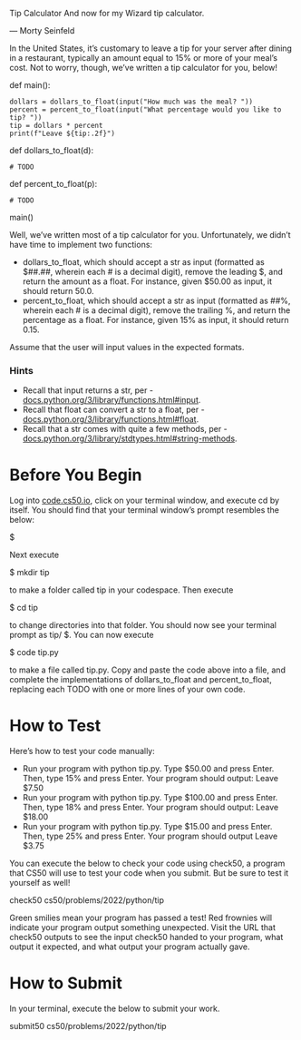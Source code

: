 Tip Calculator
And now for my Wizard tip calculator.

— Morty Seinfeld

In the United States, it’s customary to leave a tip for your server after dining in a restaurant, typically an amount equal to 15% or more of your meal’s cost. Not to worry, though, we’ve written a tip calculator for you, below!

def main():
    
    dollars = dollars_to_float(input("How much was the meal? "))
    percent = percent_to_float(input("What percentage would you like to tip? "))
    tip = dollars * percent
    print(f"Leave ${tip:.2f}")


def dollars_to_float(d):
    
    # TODO


def percent_to_float(p):
    
    # TODO


main()

Well, we’ve written most of a tip calculator for you. Unfortunately, we didn’t have time to implement two functions:

* dollars_to_float, which should accept a str as input (formatted as $##.##, wherein each # is a decimal digit), remove the leading $, and return the amount as a float. For instance, given $50.00 as input, it should return 50.0.
* percent_to_float, which should accept a str as input (formatted as ##%, wherein each # is a decimal digit), remove the trailing %, and return the percentage as a float. For instance, given 15% as input, it should return 0.15.

Assume that the user will input values in the expected formats.

### Hints

* Recall that input returns a str, per - [docs.python.org/3/library/functions.html#input](https://docs.python.org/3/library/functions.html#input).
* Recall that float can convert a str to a float, per - [docs.python.org/3/library/functions.html#float](https://docs.python.org/3/library/functions.html#float).
* Recall that a str comes with quite a few methods, per - [docs.python.org/3/library/stdtypes.html#string-methods](https://docs.python.org/3/library/stdtypes.html#string-methods).

# Before You Begin
Log into [code.cs50.io](https://code.cs50.io/), click on your terminal window, and execute cd by itself. You should find that your terminal window’s prompt resembles the below:

$

Next execute

$ mkdir tip

to make a folder called tip in your codespace.
Then execute

$ cd tip

to change directories into that folder. You should now see your terminal prompt as tip/ $. You can now execute

$ code tip.py

to make a file called tip.py. Copy and paste the code above into a file, and complete the implementations of dollars_to_float and percent_to_float, replacing each TODO with one or more lines of your own code.

# How to Test

Here’s how to test your code manually:

* Run your program with python tip.py. Type $50.00 and press Enter. Then, type 15% and press Enter. Your program should output:
Leave $7.50    
* Run your program with python tip.py. Type $100.00 and press Enter. Then, type 18% and press Enter. Your program should output:
Leave $18.00
* Run your program with python tip.py. Type $15.00 and press Enter. Then, type 25% and press Enter. Your program should output
Leave $3.75

You can execute the below to check your code using check50, a program that CS50 will use to test your code when you submit. But be sure to test it yourself as well!

check50 cs50/problems/2022/python/tip

Green smilies mean your program has passed a test! Red frownies will indicate your program output something unexpected. Visit the URL that check50 outputs to see the input check50 handed to your program, what output it expected, and what output your program actually gave.

# How to Submit

In your terminal, execute the below to submit your work.

submit50 cs50/problems/2022/python/tip
